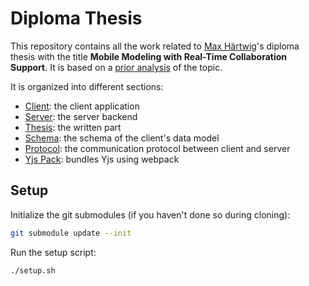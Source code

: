 # Diploma Thesis

This repository contains all the work related to [Max Härtwig](mailto:max.haertwig@mailbox.tu-dresden.de)'s diploma thesis with the title **Mobile Modeling with Real-Time Collaboration Support**. It is based on a [prior analysis](https://git-st.inf.tu-dresden.de/stgroup/student-projects/2021/aft-max-haertwig) of the topic.

It is organized into different sections:

- [Client](./client): the client application
- [Server](./server): the server backend
- [Thesis](./thesis): the written part
- [Schema](./schema): the schema of the client's data model
- [Protocol](./protocol): the communication protocol between client and server
- [Yjs Pack](./yjs-pack): bundles Yjs using webpack

## Setup

Initialize the git submodules (if you haven't done so during cloning):

```bash
git submodule update --init
```

Run the setup script:

```bash
./setup.sh
```
